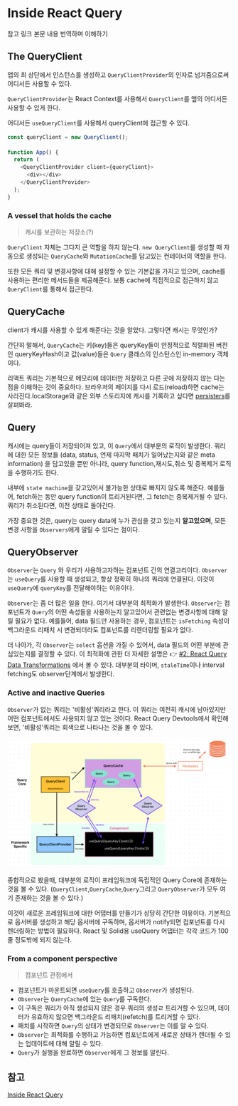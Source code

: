 # Inside React Query

참고 링크 본문 내용 번역하며 이해하기

## The QueryClient

앱의 최 상단에서 인스턴스를 생성하고 `QueryClientProvider`의 인자로 넘겨줌으로써 어디서든 사용할 수 있다.

`QueryClientProvider`는 React Context를 사용해서 `QueryClient`를 앺의 어디서든 사용할 수 있게 한다.

어디서든 `useQueryClient`를 사용해서 queryClient에 접근할 수 있다.

```js
const queryClient = new QueryClient();

function App() {
  return (
    <QueryClientProvider client={queryClient}>
      <div></div>
    </QueryClientProvider>
  );
}
```

### A vessel that holds the cache

> 캐시를 보관하는 저장소(?)

`QueryClient` 자체는 그다지 큰 역할을 하지 않는다. `new QueryClient`를 생성할 때 자동으로 생성되는 `QueryCache`와 `MutationCache`를 담고있는 컨테이너의 역할을 한다.

또한 모든 쿼리 및 변경사항에 대해 설정할 수 있는 기본값을 가지고 있으며, cache를 사용하는 편리한 메서드들을 제공해준다. 보통 cache에 직접적으로 접근하지 않고 `QueryClient`를 통해서 접근한다.

## QueryCache

client가 캐시를 사용할 수 있게 해준다는 것을 알았다. 그렇다면 캐시는 무엇인가?

간단히 말해서, `QueryCache`는 키(key)들은 queryKey들이 안정적으로 직렬화된 버전인 queryKeyHash이고 값(value)들은 `Query` 클래스의 인스턴스인 in-memory 객체이다.

리액트 쿼리는 기본적으로 메모리에 데이터만 저장하고 다른 곳에 저장하지 않는 다는 점을 이해하는 것이 중요하다. 브라우저의 페이지를 다시 로드(reload)하면 cache는 사라진다.localStorage와 같은 외부 스토리지에 캐시를 기록하고 싶다면 [persisters](https://tanstack.com/query/v4/docs/framework/react/overview)를 살펴봐라.

## Query

캐시에는 query들이 저장되어져 있고, 이 `Query`에서 대부분의 로직이 발생한다. 쿼리에 대한 모든 정보들 (data, status, 언제 마지막 패치가 일어났는지와 같은 meta information) 을 담고있을 뿐만 아니라, query function,재시도,취소 및 중복제거 로직을 수행하기도 한다.

내부에 `state machine`을 갖고있어서 불가능한 상태로 빠지지 않도록 해준다. 예를들어, fetch하는 동안 query function이 트리거된다면, 그 fetch는 중복제거될 수 있다. 쿼리가 취소된다면, 이전 상태로 돌아간다.

가장 중요한 것은, query는 query data에 누가 관심을 갖고 있는지 **알고있으며**, 모든 변경 사항을 `Observers`에게 알릴 수 있다는 점이다.

## QueryObserver

`Observer`는 `Query` 와 우리가 사용하고자하는 컴포넌트 간의 연결고리이다.
`Observer`는 `useQuery`를 사용할 때 생성되고, 항상 정확히 하나의 쿼리에 연결된다. 이것이 `useQuery`에 `queryKey`를 전달해야하는 이유이다.

`Observer`는 좀 더 많은 일을 한다. 여기서 대부분의 최적화가 발생한다. `Observer`는 컴포넌트가 `Query`의 어떤 속성들을 사용하는지 알고있어서 관련없는 변경사항에 대해 알릴 필요가 없다. 예를들어, data 필드만 사용하는 경우, 컴포넌트는 `isFetching` 속성이 백그라운드 리패치 시 변경되더라도 컴포넌트를 리렌더링할 필요가 없다.

더 나아가, 각 `Observer`는 `select` 옵션을 가질 수 있어서, data 필드의 어떤 부분에 관심있는지를 결정할 수 있다. 이 최적화에 관한 더 자세한 설명은 👉 [ #2: React Query Data Transformations](https://tkdodo.eu/blog/react-query-data-transformations#3-using-the-select-option) 에서 볼 수 있다. 대부분의 타이머, `staleTime`이나 interval fetching도 observer단계에서 발생한다.

### Active and inactive Queries

`Observer`가 없는 쿼리는 '비활성'쿼리라고 한다. 이 쿼리는 여전히 캐시에 남아있지만 어떤 컴포넌트에서도 사용되지 않고 있는 것이다. React Query Devtools에서 확인해보면, '비활성'쿼리는 회색으로 나타나는 것을 볼 수 있다.

![Alt text](image.png)

종합적으로 봤을때, 대부분의 로직이 프레임워크에 독립적인 Query Core에 존재하는 것을 볼 수 있다.
(`QueryClient`,`QueryCache`,`Query`그리고 `QueryObserver`가 모두 여기 존재하는 것을 볼 수 있다.)

이것이 새로운 프레임워크에 대한 어댑터를 만들기가 상당히 간단한 이유이다. 기본적으로 옵서버를 생성하고 해당 옵서버에 구독하며, 옵서버가 notify되면 컴포넌트를 다시 렌더링하는 방법이 필요하다. React 및 Solid용 useQuery 어댑터는 각각 코드가 100줄 정도밖에 되지 않는다.

### From a component perspective

> 컴포넌트 관점에서

- 컴포넌트가 마운트되면 `useQuery`를 호출하고 `Observer`가 생성된다.
- `Observer`는 `QueryCache`에 있는 `Query`를 구독한다.
- 이 구독은 쿼리가 아직 생성되지 않은 경우 쿼리의 생성ㄹ 트리거할 수 있으며, 데이터가 유효하지 않으면 백그라운드 리패치(refetch)를 트리거할 수 있다.
- 패치를 시작하면 `Query`의 상태가 변경되므로 `Observer`는 이를 알 수 있다.
- `Observer`는 최적화를 수행하고 가능하면 컴포넌트에게 새로운 상태가 렌더될 수 있는 업데이트에 대해 알릴 수 있다.
- `Query`가 실행을 완료하면 `Observer`에게 그 정보를 알린다.

## 참고

[Inside React Query
](https://tkdodo.eu/blog/inside-react-query)
